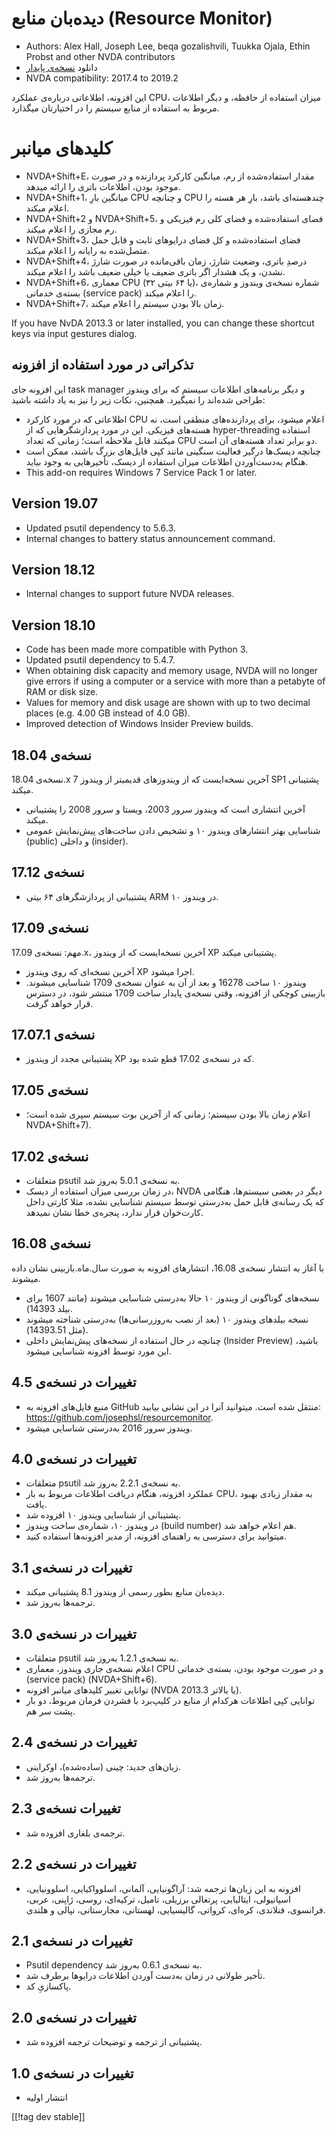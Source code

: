 # دیده‌بان منابع (Resource Monitor) #

* Authors: Alex Hall, Joseph Lee, beqa gozalishvili, Tuukka Ojala, Ethin
  Probst and other NVDA contributors
* دانلود [نسخه‌ی پایدار][1]
* NVDA compatibility: 2017.4 to 2019.2

این افزونه، اطلاعاتی درباره‌ی عملکرد CPU، میزان استفاده از حافظه، و دیگر
اطلاعات مربوط به استفاده از منابع سیستم را در اختیارتان میگذارد.

# کلیدهای میانبر #

* NVDA+Shift+E، مقدار استفاده‌شده از رم، میانگین کارکرد پردازنده و در صورت
  موجود بودن، اطلاعات باتری را ارائه میدهد.
* NVDA+Shift+1، میانگین بارِ CPU و چنانچه CPU چندهسته‌ای باشد، بارِ هر هسته
  را اعلام میکند.
* NVDA+Shift+2 و NVDA+Shift+5، فضای استفاده‌شده و فضای کلی رم فیزیکی و رم
  مجازی را اعلام میکند.
* NVDA+Shift+3، فضای استفاده‌شده و کل فضای درایوهای ثابت و قابل حمل متصل‌شده
  به رایانه را اعلام میکند.
* NVDA+Shift+4، درصدِ باتری، وضعیت شارژ، زمان باقی‌مانده در صورت شارژ نشدن،
  و یک هشدار اگر باتری ضعیف یا خیلی ضعیف باشد را اعلام میکند.
* NVDA+Shift+6، معماری CPU (۳۲ یا ۶۴ بیتی)، شماره نسخه‌ی ویندوز و شماره‌ی
  بسته‌ی خدماتی (service pack) را اعلام میکند.
* NVDA+Shift+7، زمان بالا بودن سیستم را اعلام میکند.

If you have NvDA 2013.3 or later installed, you can change these shortcut
keys via input gestures dialog.

## تذکراتی در مورد استفاده از افزونه ##

این افزونه جای task manager و دیگر برنامه‌های اطلاعات سیستم که برای ویندوز
طراحی شده‌اند را نمیگیرد. همچنین، نکات زیر را نیز به یاد داشته باشید:

* اطلاعاتی که در مورد کارکرد CPU اعلام میشود، برای پردازنده‌های منطقی است،
  نه هسته‌های فیزیکی. این در مورد پردازشگرهایی که از hyper-threading استفاده
  میکنند قابل ملاحظه است؛ زمانی که تعداد CPU دو برابر تعداد هسته‌های آن است.
* چنانچه دیسک‌ها درگیر فعالیت سنگینی مانند کپی فایل‌های بزرگ باشند، ممکن است
  هنگام به‌دست‌آوردن اطلاعات میزان استفاده از دیسک، تأخیرهایی به وجود بیاید.
* This add-on requires Windows 7 Service Pack 1 or later.

## Version 19.07

* Updated psutil dependency to 5.6.3.
* Internal changes to battery status announcement command.

## Version 18.12

* Internal changes to support future NVDA releases.

## Version 18.10

* Code has been made more compatible with Python 3.
* Updated psutil dependency to 5.4.7.
* When obtaining disk capacity and memory usage, NVDA will no longer give
  errors if using a computer or a service with more than a petabyte of RAM
  or disk size.
* Values for memory and disk usage are shown with up to two decimal places
  (e.g. 4.00 GB instead of 4.0 GB).
* Improved detection of Windows Insider Preview builds.

## نسخه‌ی 18.04

نسخه‌ی 18.04.x آخرین نسخه‌ایست که از ویندوزهای قدیمیتر از ویندوز 7 SP1
پشتیبانی میکند.

* آخرین انتشاری است که ویندوز سرور 2003، ویستا و سرور 2008 را پشتیبانی
  میکند.
* شناسایی بهتر انتشارهای ویندوز ۱۰ و تشخیص دادن ساخت‌های پیش‌نمایش عمومی
  (public) و داخلی (insider).

## نسخه‌ی 17.12

* پشتیبانی از پردازشگرهای ۶۴ بیتی ARM در ویندوز ۱۰.

## نسخه‌ی 17.09

مهم: نسخه‌ی 17.09.x، آخرین نسخه‌ایست که از ویندوز XP پشتیبانی میکند.

* آخرین نسخه‌ای که روی ویندوز XP اجرا میشود.
* ویندوز ۱۰ ساخت 16278 و بعد از آن به عنوان نسخه‌ی 1709 شناسایی
  میشوند. بازبینی کوچکی از افزونه، وقتی نسخه‌ی پایدار ساخت 1709 منتشر شود،
  در دسترس قرار خواهد گرفت.

## نسخه‌ی 17.07.1

* پشتیبانی مجدد از ویندوز XP که در نسخه‌ی 17.02 قطع شده بود.

## نسخه‌ی 17.05

* اعلام زمان بالا بودن سیستم؛ زمانی که از آخرین بوت سیستم سپری شده است؛
  NVDA+Shift+7).

## نسخه‌ی 17.02

* متعلقات psutil به نسخه‌ی 5.0.1 به‌روز شد.
* در زمان بررسی میزان استفاده از دیسک، NVDA دیگر در بعضی سیستم‌ها، هنگامی که
  یک رسانه‌ی قابل حمل به‌درستی توسط سیستم شناسایی نشده، مثلا کارتی داخل
  کارت‌خوان قرار ندارد، پنجره‌ی خطا نشان نمیدهد.

## نسخه‌ی 16.08

با آغاز به انتشار نسخه‌ی 16.08، انتشارهای افزونه به صورت سال.ماه.بازبینی
نشان داده میشوند.

* نسخه‌های گوناگونی از ویندوز ۱۰ حالا به‌درستی شناسایی میشوند (مانند 1607
  برای بیلد 14393).
* نسخه بیلدهای ویندوز ۱۰ (بعد از نصب به‌روزرسانی‌ها) به‌درستی شناخته میشوند
  (مثل 14393.51).
* چنانچه در حال استفاده از نسخه‌های پیش‌نمایش داخلی (Insider Preview) باشید،
  این مورد توسط افزونه شناسایی میشود.

## تغییرات در نسخه‌ی 4.5 ##

* منبع فایل‌های افزونه به GitHub منتقل شده است. میتوانید آنرا در این نشانی
  بیابید: https://github.com/josephsl/resourcemonitor.
* ویندوز سرور 2016 به‌درستی شناسایی میشود.

## تغییرات در نسخه‌ی 4.0 ##

* متعلقات psutil به نسخه‌ی 2.2.1 به‌روز شد.
* عملکرد افزونه، هنگام دریافت اطلاعات مربوط به بار CPU، به مقدار زیادی بهبود
  یافت.
* پشتیبانی از شناسایی ویندوز ۱۰ افزوده شد.
* در ویندوز ۱۰، شماره‌ی ساخت ویندوز (build number) هم اعلام خواهد شد.
* میتوانید برای دسترسی به راهنمای افزونه، از مدیر افزونه‌ها استفاده کنید.

## تغییرات در نسخه‌ی 3.1 ##

* دیده‌بان منابع بطور رسمی از ویندوز 8.1 پشتیبانی میکند.
* ترجمه‌ها به‌روز شد.

## تغییرات در نسخه‌ی 3.0 ##

* متعلقات psutil به نسخه‌ی 1.2.1 به‌روز شد.
* اعلام نسخه‌ی جاری ویندوز، معماری CPU و در صورت موجود بودن، بسته‌ی خدماتی
  (service pack) (NVDA+Shift+6).
* توانایی تغییر کلیدهای میانبر افزونه (NVDA 2013.3 یا بالاتر).
* توانایی کپی اطلاعات هرکدام از منابع در کلیپ‌برد با فشردن فرمان مربوط، دو
  بار پشت سر هم.

## تغییرات در نسخه‌ی 2.4 ##

* زبان‌های جدید: چینی (ساده‌شده)، اوکراینی.
* ترجمه‌ها به‌روز شد.

## تغییرات نسخه‌ی 2.3 ##

* ترجمه‌ی بلغاری افزوده شد.

## تغییرات در نسخه‌ی 2.2 ##

* افزونه به این زبان‌ها ترجمه شد: آراگونیایی، آلمانی، اسلوواکیایی،
  اسلوونیایی، اسپانیولی، ایتالیایی، پرتغالی برزیلی، تامیل، ترکیه‌ای، روسی،
  ژاپنی، عربی، فرانسوی، فنلاندی، کره‌ای، کرواتی، گالیسیایی، لهستانی،
  مجارستانی، نپالی و هلندی.

## تغییرات در نسخه‌ی 2.1 ##

* Psutil dependency به نسخه‌ی 0.6.1 به‌روز شد.
* تأخیر طولانی در زمان به‌دست آوردن اطلاعات درایوها برطرف شد.
* پاکسازیِ کد.

## تغییرات در نسخه‌ی 2.0 ##

* پشتیبانی از ترجمه و توضیحات ترجمه افزوده شد.

## تغییرات در نسخه‌ی 1.0 ##

* انتشار اولیه

[[!tag dev stable]]

[1]: https://addons.nvda-project.org/files/get.php?file=rm
